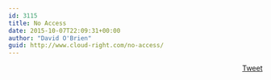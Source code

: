 ```yaml
---
id: 3115
title: No Access
date: 2015-10-07T22:09:31+00:00
author: "David O'Brien"
guid: http://www.cloud-right.com/no-access/
---
```

<div style="float: right; margin-left: 10px;">
  <a href="https://twitter.com/share" onclick="_gaq.push(['_trackEvent', 'outbound-article', 'https://twitter.com/share', 'Tweet']);" class="twitter-share-button" data-count="vertical" data-url="http://www.cloud-right.com/no-access/">Tweet</a>
</div>
